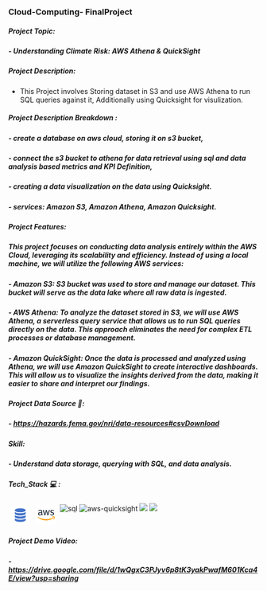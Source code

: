 ### Cloud-Computing- FinalProject

##### Project Topic:
##### - Understanding Climate Risk: AWS Athena & QuickSight
  
##### Project Description:
- This Project involves Storing dataset in S3 and use AWS Athena to run SQL queries against it, Additionally using Quicksight for visulization.

##### Project Description Breakdown :
##### - create a database on aws cloud, storing it on s3 bucket,
##### - connect the s3 bucket to athena for data retrieval using sql and data analysis based metrics and KPI Definition,
##### - creating a data visualization on the data using Quicksight.
##### - services: Amazon S3, Amazon Athena, Amazon Quicksight.

##### Project Features: 

##### This project focuses on conducting data analysis entirely within the AWS Cloud, leveraging its scalability and efficiency. Instead of using a local machine, we will utilize the following AWS services:
##### - Amazon S3:  S3  bucket was used  to store and manage our dataset. This bucket will serve as the data lake where all raw data is ingested.
##### - AWS Athena: To analyze the dataset stored in S3, we will use AWS Athena, a serverless query service that allows us to run SQL queries directly on the data. This approach eliminates the need for complex ETL processes or database management.
##### - Amazon QuickSight: Once the data is processed and analyzed using Athena, we will use Amazon QuickSight to create interactive dashboards. This will allow us to visualize the insights derived from the data, making it easier to share and interpret our findings.


##### Project Data Source 🏪: 

##### - https://hazards.fema.gov/nri/data-resources#csvDownload

##### Skill: 

##### - Understand data storage, querying with SQL, and data analysis.

##### Tech_Stack 💻 :

<img src="https://raw.githubusercontent.com/github/explore/80688e429a7d4ef2fca1e82350fe8e3517d3494d/topics/sql/sql.png" alt="sql" height="40" style="vertical-align:top; margin:4px">  <img src="https://raw.githubusercontent.com/github/explore/80688e429a7d4ef2fca1e82350fe8e3517d3494d/topics/aws/aws.png" alt="aws" height="40" style="vertical-align:top; margin:4px"> <img src="https://img.shields.io/badge/sql-orange" alt="sql" />  <img src="https://img.shields.io/badge/aws-quicksight-blue" alt="aws-quicksight" /> <img src="https://img.shields.io/badge/aws-athena-lightgreen" />  <img src="https://img.shields.io/badge/aws-s3-lightgreen"/> </p>


##### Project Demo Video:

##### - https://drive.google.com/file/d/1wQgxC3PJyv6p8tK3yakPwafM601Kca4E/view?usp=sharing
